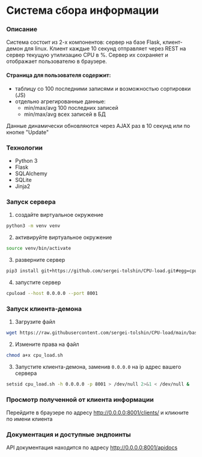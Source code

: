 # Система сбора информации

### Описание

Система состоит из 2-х компонентов: сервер на базе Flask, клиент-демон для linux.
Клиент каждые 10 секунд отправляет через REST на сервер текущую утилизацию CPU в %. Сервер их сохраняет и отображает пользователю в браузере.  

#### Cтраница для пользователя содержит:
- таблицу со 100 последними записями и возможностью сортировки (JS)
- отдельно агрегированные данные:
    - min/max/avg 100 последних записей
    - min/max/avg всех записей в БД
  
Данные динамически обновляются через AJAX раз в 10 секунд или по кнопке "Update"


### Технологии
- Python 3
- Flask
- SQLAlchemy
- SQLite
- Jinja2

### Запуск сервера
1. создайте виртуальное окружение
```bash
python3 -m venv venv
```
2. активируйте виртуальное окружение
```bash
source venv/bin/activate
```
3. разверните сервер 
```bash
pip3 install git+https://github.com/sergei-tolshin/CPU-load.git#egg=cpuload
```
4. запустите сервер
```bash
cpuload --host 0.0.0.0 --port 8001
```

### Запуск клиента-демона
1. Загрузите файл
```bash
wget https://raw.githubusercontent.com/sergei-tolshin/CPU-load/main/bash/cpu_load.sh
```
2. Измените права на файл
```bash
chmod a+x cpu_load.sh
```
3. Запустите клиента-демона, заменив `0.0.0.0` на ip адрес вашего сервера
```bash
setsid cpu_load.sh -h 0.0.0.0 -p 8001 > /dev/null 2>&1 < /dev/null &
```


### Просмотр полученной от клиента информации
Перейдите в браузере по адресу <http://0.0.0.0:8001/clients/> и кликните по имени клиента

### Документация и доступные эндпоинты
API документация находится по адресу <http://0.0.0.0:8001/apidocs>
